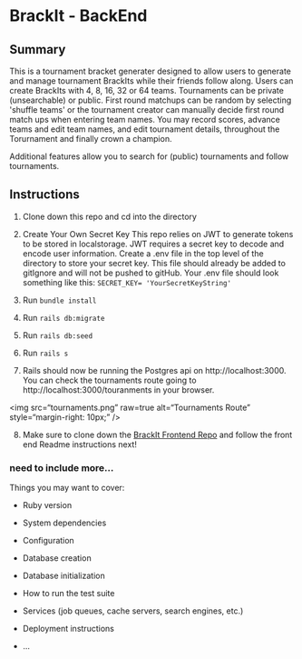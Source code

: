 
# BrackIt - BackEnd

## Summary

This is a tournament bracket generater designed to allow users to generate and manage tournament BrackIts while their friends follow along. Users can create BrackIts with 4, 8, 16, 32 or 64 teams. Tournaments can be private (unsearchable) or public. First round matchups can be random by selecting 'shuffle teams' or the tournament creator can manually decide first round match ups when entering team names. You may record scores, advance teams and edit team names, and edit tournament details, throughout the Torurnament and finally crown a champion. 

Additional features allow you to search for (public) tournaments and follow tournaments. 

## Instructions

1. Clone down this repo and cd into the directory

2. Create Your Own Secret Key 
    This repo relies on JWT to generate tokens to be stored in localstorage. JWT requires a secret key to decode and encode user information. Create a .env file in the top level of the directory to store your secret key. This file should already be added to gitIgnore and will not be pushed to gitHub. Your .env file should look something like this:
    `SECRET_KEY= 'YourSecretKeyString'`

3. Run 
`bundle install`

4. Run
`rails db:migrate`

5. Run
`rails db:seed`

6. Run
`rails s`

7. Rails should now be running the Postgres api on http://localhost:3000. You can check the tournaments route going to http://localhost:3000/touranments in your browser.

<img
src=“tournaments.png”
raw=true
alt=“Tournaments Route”
style=“margin-right: 10px;”
/>
 

8. Make sure to clone down the [BrackIt Frontend Repo](https://github.com/lmonty22/brackIt-front-end/) and follow the front end Readme instructions next! 


### need to include more... 

Things you may want to cover:

* Ruby version

* System dependencies

* Configuration

* Database creation

* Database initialization

* How to run the test suite

* Services (job queues, cache servers, search engines, etc.)

* Deployment instructions

* ...
